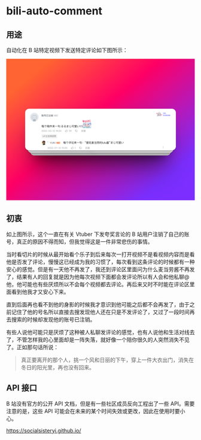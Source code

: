 # bili-auto-comment

## 用途

自动化在 B 站特定视频下发送特定评论如下图所示：

![](./comment.png)

## 初衷

如上图所示，这个一直在有关 Vtuber 下发夸奖言论的 B 站用户注销了自己的账号，真正的原因不得而知，但我觉得这是一件非常悲伤的事情。

当时看切片的时候从最开始看个乐子到后来每次一打开视频不是看视频内容而是看他是否发了评论，慢慢这已经成为我的习惯了，每次看到这条评论的时候都有一种安心的感觉。但是有一天他不再发了，我还到评论区里面问为什么麦当劳酱不再发了，结果有人的回复就是因为他每次视频下面都会发评论所以有人会和他私聊@他，他可能也有些厌烦所以不会每个视频都去评论。再后来又时不时能在评论区里面看到他我才又安心下来。

直到后面再也看不到他的身影的时候我才意识到他可能之后都不会再发了，由于之前记住了他的号名所以直接去搜发现他人还在只是不发评论了，又过了一段时间再去搜索的时候却发现他的账号已注销。

有些人说他可能只是厌烦了这种被人私聊发评论的感觉，也有人说他和生活对线去了，不管怎样我的心里面却是一阵失落，就好像一个陪你很久的人突然消失不见了。正如那句话所说：

> 真正要离开的那个人，挑一个风和日丽的下午，穿上一件大衣出门，消失在冬日的阳光里，再也没有回来。

## API 接口

B 站没有官方的公开 API 文档，但是有一些社区成员反向工程出了一些 API。需要注意的是，这些 API 可能会在未来的某个时间失效或更改，因此在使用时要小心。

https://socialsisteryi.github.io/